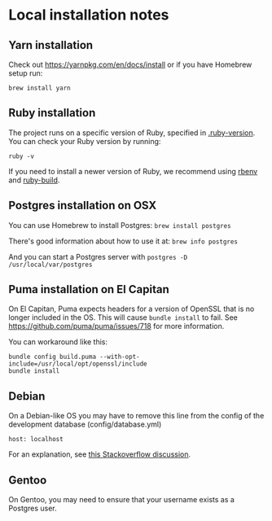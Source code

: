 # Local installation notes

## Yarn installation
Check out https://yarnpkg.com/en/docs/install or if you have Homebrew setup run:
```
brew install yarn
```

## Ruby installation
The project runs on a specific version of Ruby, specified in [.ruby-version](/.ruby-version).  You can check your Ruby version by running:

```
ruby -v
```

If you need to install a newer version of Ruby, we recommend using [rbenv](https://github.com/rbenv/rbenv#installation) and [ruby-build](https://github.com/rbenv/ruby-build#installation).

## Postgres installation on OSX

You can use Homebrew to install Postgres: `brew install postgres`

There's good information about how to use it at: `brew info postgres`

And you can start a Postgres server with `postgres -D /usr/local/var/postgres`

## Puma installation on El Capitan
On El Capitan, Puma expects headers for a version of OpenSSL that is no longer included in the OS.  This will cause `bundle install` to fail.  See https://github.com/puma/puma/issues/718 for more information.

You can workaround like this:

```
bundle config build.puma --with-opt-include=/usr/local/opt/openssl/include
bundle install
```

## Debian

On a Debian-like OS you may have to remove this line from the config of the development database (config/database.yml)
```
host: localhost
```
For an explanation, see [this Stackoverflow discussion](http://stackoverflow.com/questions/23375740/pgconnectionbad-fe-sendauth-no-password-supplied).

## Gentoo
On Gentoo, you may need to ensure that your username exists as a Postgres user.
